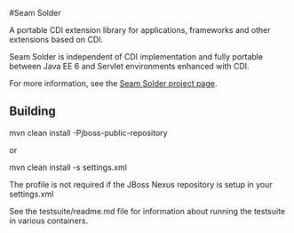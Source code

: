 #Seam Solder

A portable CDI extension library for applications, frameworks and other
extensions based on CDI.

Seam Solder is independent of CDI implementation and fully portable between
Java EE 6 and Servlet environments enhanced with CDI.

For more information, see the [Seam Solder project page](http://seamframework.org/Seam3/Solder).

## Building

   mvn clean install -Pjboss-public-repository

or

  mvn clean install -s settings.xml

The profile is not required if the JBoss Nexus repository is setup in your settings.xml

See the testsuite/readme.md file for information about running the testsuite in various containers.

